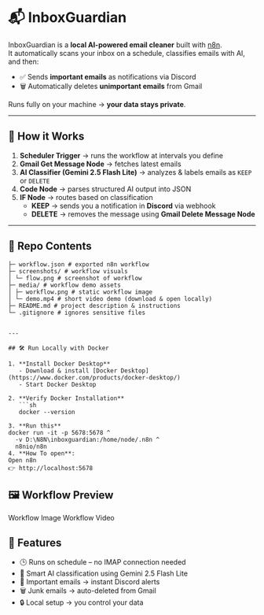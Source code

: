 # 📬 InboxGuardian  

InboxGuardian is a **local AI-powered email cleaner** built with [n8n](https://n8n.io/).  
It automatically scans your inbox on a schedule, classifies emails with AI, and then:  

- ✅ Sends **important emails** as notifications via Discord  
- 🗑️ Automatically deletes **unimportant emails** from Gmail  

Runs fully on your machine → **your data stays private**.  

---

## 🚀 How it Works  

1. **Scheduler Trigger** → runs the workflow at intervals you define  
2. **Gmail Get Message Node** → fetches latest emails  
3. **AI Classifier (Gemini 2.5 Flash Lite)** → analyzes & labels emails as `KEEP` or `DELETE`  
4. **Code Node** → parses structured AI output into JSON  
5. **IF Node** → routes based on classification  
   - **KEEP** → sends you a notification in **Discord** via webhook  
   - **DELETE** → removes the message using **Gmail Delete Message Node**  

---

## 📂 Repo Contents  
```
├─ workflow.json # exported n8n workflow
├─ screenshots/ # workflow visuals
│ └─ flow.png # screenshot of workflow
├─ media/ # workflow demo assets
│ ├─ workflow.png # static workflow image
│ └─ demo.mp4 # short video demo (download & open locally)
├─ README.md # project description & instructions
└─ .gitignore # ignores sensitive files
``` 
```

---

## 🛠️ Run Locally with Docker  

1. **Install Docker Desktop**  
   - Download & install [Docker Desktop](https://www.docker.com/products/docker-desktop/)  
   - Start Docker Desktop  

2. **Verify Docker Installation**  
   ```sh
   docker --version

3. **Run this**
docker run -it -p 5678:5678 ^
  -v D:\N8N\inboxguardian:/home/node/.n8n ^
  n8nio/n8n
4. **How To open**:
Open n8n
👉 http://localhost:5678

```
## 🖼️ Workflow Preview
Workflow Image
Workflow Video

## 🔔 Features  

- 🕒 Runs on schedule – no IMAP connection needed  
- 🤖 Smart AI classification using Gemini 2.5 Flash Lite  
- 📨 Important emails → instant Discord alerts  
- 🗑️ Junk emails → auto-deleted from Gmail  
- 🔒 Local setup → you control your data  

